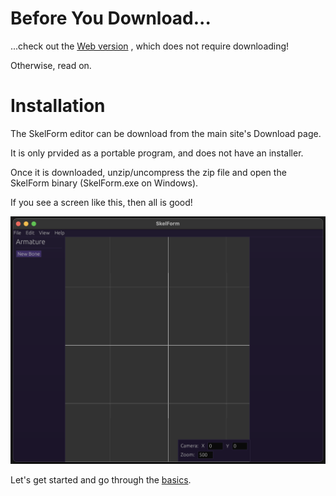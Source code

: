 # Before You Download...

...check out the
<a href="https://skelform.org/editor" target="_blank">Web
version</a> , which does not require downloading!

Otherwise, read on.

# Installation

The SkelForm editor can be download from the main site's Download page.

It is only prvided as a portable program, and does not have an installer.

Once it is downloaded, unzip/uncompress the zip file and open the SkelForm
binary (SkelForm.exe on Windows).

If you see a screen like this, then all is good!

![start_screen](start_screen.png)

Let's get started and go through the [basics](./basics.md).
